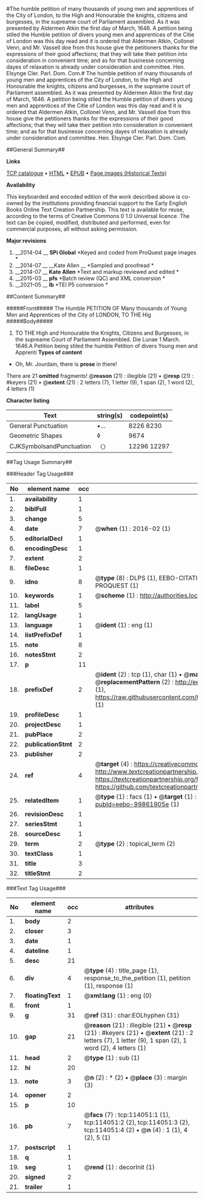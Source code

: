 #The humble petition of many thousands of young men and apprentices of the City of London, to the High and Honourable the knights, citizens and burgesses, in the supreame court of Parliament assembled. As it was presented by Aldermen Atkin the first day of March, 1646. A petition being stiled the Humble petition of divers young men and apprentices of the Citie of London was this day read and it is ordered that Aldermen Atkin, Collonel Venn, and Mr. Vassell doe from this house give the petitioners thanks for the expressions of their good affections; that they will take their petition into consideration in convenient time; and as for that businesse concerning dayes of relaxation is already under consideration and committee. Hen. Elsynge Cler. Parl. Dom. Com.#
The humble petition of many thousands of young men and apprentices of the City of London, to the High and Honourable the knights, citizens and burgesses, in the supreame court of Parliament assembled. As it was presented by Aldermen Atkin the first day of March, 1646. A petition being stiled the Humble petition of divers young men and apprentices of the Citie of London was this day read and it is ordered that Aldermen Atkin, Collonel Venn, and Mr. Vassell doe from this house give the petitioners thanks for the expressions of their good affections; that they will take their petition into consideration in convenient time; and as for that businesse concerning dayes of relaxation is already under consideration and committee. Hen. Elsynge Cler. Parl. Dom. Com.

##General Summary##

**Links**

[TCP catalogue](http://www.ota.ox.ac.uk/tcp/)  • 
[HTML](http://tei.it.ox.ac.uk/tcp/Texts-HTML/free/A86/A86778.html)  • 
[EPUB](http://tei.it.ox.ac.uk/tcp/Texts-EPUB/free/A86/A86778.epub) • 
[Page images (Historical Texts)](https://historicaltexts.jisc.ac.uk/eebo-99861905e)

**Availability**

This keyboarded and encoded edition of the work described above is co-owned by the
    institutions providing financial support to the Early English Books Online Text Creation
    Partnership. This text is available for reuse, according to the terms of  Creative Commons 0 1.0 Universal
    licence. The text can be copied, modified, distributed and performed, even for commercial
    purposes, all without asking permission.

**Major revisions**

1. __2014-04 __ __SPi Global__ *Keyed and coded from ProQuest page images *
1. __2014-07 __ __Kate Allen __ *Sampled and proofread *
1. __2014-07 __ __Kate Allen__ *Text and markup reviewed and edited *
1. __2015-03 __ __pfs__ *Batch review (QC) and XML conversion *
1. __2021-05 __ __lb__ *TEI P5 conversion *

##Content Summary##

#####Front#####
The Humble PETITION OF Many thousands of Young Men and Apprentices of the City of LONDON, TO THE Hig
#####Body#####

1. TO THE High and Honourable the Knights, Citizens and Burgesses, in the supreame Court of Parliament Assembled.
Die Lunae 1 March. 1646.A Petition being stiled the humble Petition of divers Young men and Apprenti
**Types of content**

  * Oh, Mr. Jourdain, there is **prose** in there!

There are 21 **omitted** fragments! 
 @__reason__ (21) : illegible (21)  •  @__resp__ (21) : #keyers (21)  •  @__extent__ (21) : 2 letters (7), 1 letter (9), 1 span (2), 1 word (2), 4 letters (1)

**Character listing**


|Text|string(s)|codepoint(s)|
|---|---|---|
|General Punctuation|•…|8226 8230|
|Geometric Shapes|◊|9674|
|CJKSymbolsandPunctuation|〈〉|12296 12297|

##Tag Usage Summary##

###Header Tag Usage###

|No|element name|occ|attributes|
|---|---|---|---|
|1.|__availability__|1||
|2.|__biblFull__|1||
|3.|__change__|5||
|4.|__date__|7| @__when__ (1) : 2016-02 (1)|
|5.|__editorialDecl__|1||
|6.|__encodingDesc__|1||
|7.|__extent__|2||
|8.|__fileDesc__|1||
|9.|__idno__|8| @__type__ (8) : DLPS (1), EEBO-CITATION (1), VID (1), EEBO-PROQUEST (1), STC (3), PROQUEST (1)|
|10.|__keywords__|1| @__scheme__ (1) : http://authorities.loc.gov/ (1)|
|11.|__label__|5||
|12.|__langUsage__|1||
|13.|__language__|1| @__ident__ (1) : eng (1)|
|14.|__listPrefixDef__|1||
|15.|__note__|8||
|16.|__notesStmt__|2||
|17.|__p__|11||
|18.|__prefixDef__|2| @__ident__ (2) : tcp (1), char (1)  •  @__matchPattern__ (2) : ([0-9\-]+):([0-9IVX]+) (1), (.+) (1)  •  @__replacementPattern__ (2) : http://eebo.chadwyck.com/downloadtiff?vid=$1&page=$2 (1), https://raw.githubusercontent.com/textcreationpartnership/Texts/master/tcpchars.xml#$1 (1)|
|19.|__profileDesc__|1||
|20.|__projectDesc__|1||
|21.|__pubPlace__|2||
|22.|__publicationStmt__|2||
|23.|__publisher__|2||
|24.|__ref__|4| @__target__ (4) : https://creativecommons.org/publicdomain/zero/1.0/ (1), http://www.textcreationpartnership.org/docs/. (1), https://textcreationpartnership.org/faq/#faq05 (1), https://github.com/textcreationpartnership (1)|
|25.|__relatedItem__|1| @__type__ (1) : facs (1)  •  @__target__ (1) : https://data.historicaltexts.jisc.ac.uk/view?pubId=eebo-99861905e (1)|
|26.|__revisionDesc__|1||
|27.|__seriesStmt__|1||
|28.|__sourceDesc__|1||
|29.|__term__|2| @__type__ (2) : topical_term (2)|
|30.|__textClass__|1||
|31.|__title__|3||
|32.|__titleStmt__|2||


###Text Tag Usage###

|No|element name|occ|attributes|
|---|---|---|---|
|1.|__body__|2||
|2.|__closer__|3||
|3.|__date__|1||
|4.|__dateline__|1||
|5.|__desc__|21||
|6.|__div__|4| @__type__ (4) : title_page (1), response_to_the_petition (1), petition (1), response (1)|
|7.|__floatingText__|1| @__xml:lang__ (1) : eng (0)|
|8.|__front__|1||
|9.|__g__|31| @__ref__ (31) : char:EOLhyphen (31)|
|10.|__gap__|21| @__reason__ (21) : illegible (21)  •  @__resp__ (21) : #keyers (21)  •  @__extent__ (21) : 2 letters (7), 1 letter (9), 1 span (2), 1 word (2), 4 letters (1)|
|11.|__head__|2| @__type__ (1) : sub (1)|
|12.|__hi__|20||
|13.|__note__|3| @__n__ (2) : * (2)  •  @__place__ (3) : margin (3)|
|14.|__opener__|2||
|15.|__p__|10||
|16.|__pb__|7| @__facs__ (7) : tcp:114051:1 (1), tcp:114051:2 (2), tcp:114051:3 (2), tcp:114051:4 (2)  •  @__n__ (4) : 1 (1), 4 (2), 5 (1)|
|17.|__postscript__|1||
|18.|__q__|1||
|19.|__seg__|1| @__rend__ (1) : decorInit (1)|
|20.|__signed__|2||
|21.|__trailer__|1||
